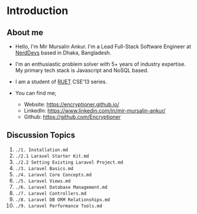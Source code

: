 # Introduction

## About me

- Hello, I'm Mir Mursalin Ankur. I'm a Lead Full-Stack Software Engineer at [NerdDevs](https://www.nerddevs.com/) based in Dhaka, Bangladesh.

- I'm an enthusiastic problem solver with 5+ years of industry expertise. My primary tech stack is Javascript and NoSQL based.

- I am a student of [RUET](https://www.ruet.ac.bd/) CSE'13 series.

- You can find me;
  - Website: https://encryptioner.github.io/
  - LinkedIn: https://www.linkedin.com/in/mir-mursalin-ankur/
  - Github: https://github.com/Encryptioner


## Discussion Topics

1. `./1. Installation.md`
2. `./2.1 Laravel Starter Kit.md`
3. `./2.2 Setting Existing Laravel Project.md`
4. `./3. Laravel Basics.md`
5. `./4. Laravel Core Concepts.md`
6. `./5. Laravel Views.md`
7. `./6. Laravel Database Management.md`
8. `./7. Laravel Controllers.md`
9. `./8. Laravel DB ORM Relationships.md`
10. `./9. Laravel Performance Tools.md`
